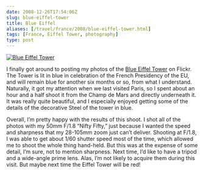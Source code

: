 ```yaml
--- 
date: 2008-12-26T17:54:06Z
slug: blue-eiffel-tower
title: Blue Eiffel
aliases: [/travel/france/2008/blue-eiffel-tower.html]
tags: [France, Eiffel Tower, photography]
type: post
---
```


[<img src="https://farm4.static.flickr.com/3114/3138733614_1c773a6f1d.jpg?v=1232254905" alt="Blue Eiffel Tower" class="left" />]

I finally got around to posting my photos of the [Blue Eiffel Tower] on Flickr.
The Tower is lit in blue in celebration of the French Presidency of the EU, and
will remain blue for another six months or so, from what I understand.
Naturally, it got my attention when we last visited Paris, so I spent about an
hour and a half shoot it from the Champ de Mars and directly underneath it. It
was really quite beautiful, and I especially enjoyed getting some of the details
of the decorative Steel of the tower in blue.

Overall, I’m pretty happy with the results of this shoot. I shot all of the
photos with my 50mm F/1.8 “Nifty Fifty,” just because I wanted the speed and
sharpness that my 28-105mm zoom just can’t deliver. Shooting at F/1.8, I was
able to get about 1/60 shutter speed most of the time, which allowed me to shoot
the whole thing hand-held. But this was at the expense of some detail, I’m sure,
not to mention sharpness. Next time, I’d like to have a tripod and a wide-angle
prime lens. Alas, I’m not likely to acquire them during this visit. But maybe
next time the Eiffel Tower will be red!

  [<img src="https://farm4.static.flickr.com/3114/3138733614_1c773a6f1d.jpg?v=1232254905" alt="Blue Eiffel Tower" class="left" />]:
    https://www.flickr.com/photos/theory/3138733614/in/set-72157611621954549/
    "Blue Eiffel"
  [Blue Eiffel Tower]: https://www.flickr.com/photos/theory/sets/72157611621954549/
    "“Blue Eiffel” on Flickr"
